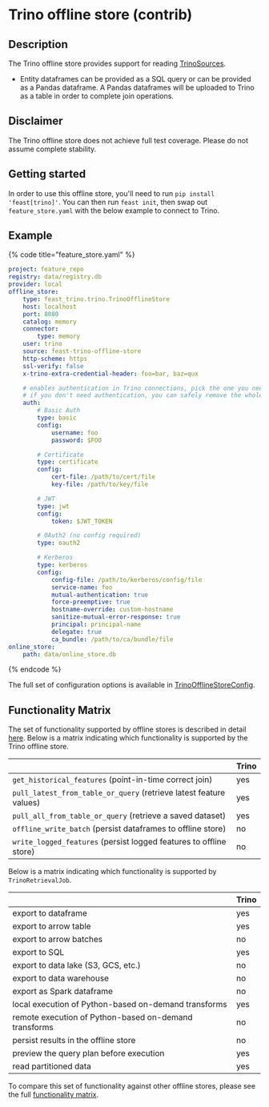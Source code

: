 # Trino offline store (contrib)

## Description

The Trino offline store provides support for reading [TrinoSources](../data-sources/trino.md).
* Entity dataframes can be provided as a SQL query or can be provided as a Pandas dataframe. A Pandas dataframes will be uploaded to Trino as a table in order to complete join operations.

## Disclaimer

The Trino offline store does not achieve full test coverage.
Please do not assume complete stability.

## Getting started
In order to use this offline store, you'll need to run `pip install 'feast[trino]'`. You can then run `feast init`, then swap out `feature_store.yaml` with the below example to connect to Trino.

## Example

{% code title="feature_store.yaml" %}
```yaml
project: feature_repo
registry: data/registry.db
provider: local
offline_store:
    type: feast_trino.trino.TrinoOfflineStore
    host: localhost
    port: 8080
    catalog: memory
    connector:
        type: memory
    user: trino
    source: feast-trino-offline-store
    http-scheme: https
    ssl-verify: false
    x-trino-extra-credential-header: foo=bar, baz=qux

    # enables authentication in Trino connections, pick the one you need
    # if you don't need authentication, you can safely remove the whole auth block
    auth:
        # Basic Auth
        type: basic
        config:
            username: foo
            password: $FOO

        # Certificate
        type: certificate
        config:
            cert-file: /path/to/cert/file
            key-file: /path/to/key/file

        # JWT
        type: jwt
        config:
            token: $JWT_TOKEN

        # OAuth2 (no config required)
        type: oauth2

        # Kerberos
        type: kerberos
        config:
            config-file: /path/to/kerberos/config/file
            service-name: foo
            mutual-authentication: true
            force-preemptive: true
            hostname-override: custom-hostname
            sanitize-mutual-error-response: true
            principal: principal-name
            delegate: true
            ca_bundle: /path/to/ca/bundle/file
online_store:
    path: data/online_store.db
```
{% endcode %}

The full set of configuration options is available in [TrinoOfflineStoreConfig](https://rtd.feast.dev/en/master/#trino-offline-store).

## Functionality Matrix

The set of functionality supported by offline stores is described in detail [here](overview.md#functionality).
Below is a matrix indicating which functionality is supported by the Trino offline store.

|                                                                    | Trino |
| :----------------------------------------------------------------- | :---- |
| `get_historical_features` (point-in-time correct join)             | yes   |
| `pull_latest_from_table_or_query` (retrieve latest feature values) | yes   |
| `pull_all_from_table_or_query` (retrieve a saved dataset)          | yes   |
| `offline_write_batch` (persist dataframes to offline store)        | no    |
| `write_logged_features` (persist logged features to offline store) | no    |

Below is a matrix indicating which functionality is supported by `TrinoRetrievalJob`.

|                                                       | Trino |
| ----------------------------------------------------- | ----- |
| export to dataframe                                   | yes   |
| export to arrow table                                 | yes   |
| export to arrow batches                               | no    |
| export to SQL                                         | yes   |
| export to data lake (S3, GCS, etc.)                   | no    |
| export to data warehouse                              | no    |
| export as Spark dataframe                             | no    |
| local execution of Python-based on-demand transforms  | yes   |
| remote execution of Python-based on-demand transforms | no    |
| persist results in the offline store                  | no    |
| preview the query plan before execution               | yes   |
| read partitioned data                                 | yes   |

To compare this set of functionality against other offline stores, please see the full [functionality matrix](overview.md#functionality-matrix).
